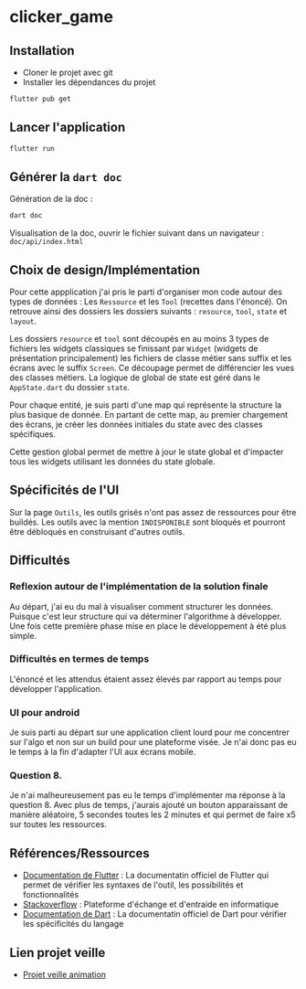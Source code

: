 # clicker_game

## Installation

- Cloner le projet avec git
- Installer les dépendances du projet

```bash
flutter pub get
```

## Lancer l'application

```bash
flutter run
```

## Générer la `dart doc`

Génération de la doc : 

```bash
dart doc
```

Visualisation de la doc, ouvrir le fichier suivant dans un navigateur : `doc/api/index.html`

## Choix de design/Implémentation

Pour cette appplication j'ai pris le parti d'organiser mon code autour des types de données : Les `Ressource` et les `Tool` (recettes dans l'énoncé). On retrouve ainsi des dossiers les dossiers suivants : `resource`, `tool`, `state` et `layout`. 

Les dossiers `resource` et `tool` sont découpés en au moins 3 types de fichiers les widgets classiques se finissant par `Widget` (widgets de présentation principalement) les fichiers de classe métier sans suffix et les écrans avec le suffix `Screen`. Ce découpage permet de différencier les vues des classes métiers. La logique de global de state est géré dans le `AppState.dart` du dossier `state`.

Pour chaque entité, je suis parti d'une map qui représente la structure la plus basique de donnée. En partant de cette map, au premier chargement des écrans, je créer les données initiales du state avec des classes spécifiques.

Cette gestion global permet de mettre à jour le state global et d'impacter tous les widgets utilisant les données du state globale.

## Spécificités de l'UI

Sur la page `Outils`, les outils grisés n'ont pas assez de ressources pour être buildés. 
Les outils avec la mention `INDISPONIBLE` sont bloqués et pourront être débloqués en construisant d'autres outils.

## Difficultés 

### Reflexion autour de l'implémentation de la solution finale

Au départ, j'ai eu du mal à visualiser comment structurer les données. Puisque c'est leur structure qui va déterminer l'algorithme à développer. Une fois cette première phase mise en place le développement à été plus simple.  

### Difficultés en termes de temps

L'énoncé et les attendus étaient assez élevés par rapport au temps pour développer l'application.

### UI pour android

Je suis parti au départ sur une application client lourd pour me concentrer sur l'algo et non sur un build pour une plateforme visée. Je n'ai donc pas eu le temps à la fin d'adapter l'UI aux écrans mobile.

### Question 8.

Je n'ai malheureusement pas eu le temps d'implémenter ma réponse à la question 8. Avec plus de temps, j'aurais ajouté un bouton apparaissant de manière aléatoire, 5 secondes toutes les 2 minutes et qui permet de faire x5 sur toutes les ressources.

## Références/Ressources

- [Documentation de Flutter](https://docs.flutter.dev/) : La documentatin officiel de Flutter qui permet de vérifier les syntaxes de l'outil, les possibilités et fonctionnalités
- [Stackoverflow](https://stackoverflow.com/) : Plateforme d'échange et d'entraide en informatique
- [Documentation de Dart](https://dart.dev/guides) : La documentatin officiel de Dart pour vérifier les spécificités du langage


## Lien projet veille

- [Projet veille animation](https://github.com/MathieuBesson/veille-flutter-animation)
